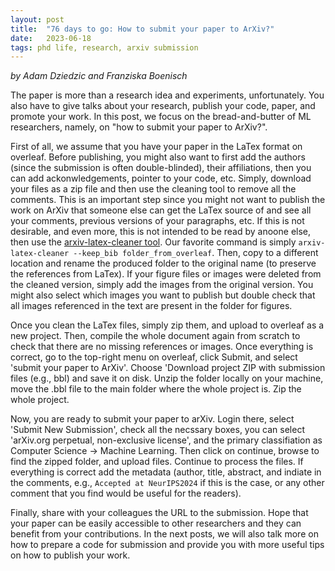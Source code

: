 ```yaml
---
layout: post
title:  "76 days to go: How to submit your paper to ArXiv?"
date:   2023-06-18
tags: phd life, research, arxiv submission
---
```


*by Adam Dziedzic and Franziska Boenisch*

The paper is more than a research idea and experiments, unfortunately. You also have to give talks about your research, publish your code, paper, and promote your work. In this post, we focus on the bread-and-butter of ML researchers, namely, on "how to submit your paper to ArXiv?". 

First of all, we assume that you have your paper in the LaTex format on overleaf. Before publishing, you might also want to first add the authors (since the submission is often double-blinded), their affiliations, then you can add ackonwledgements, pointer to your code, etc. Simply, download your files as a zip file and then use the cleaning tool to remove all the comments. This is an important step since you might not want to publish the work on ArXiv that someone else can get the LaTex source of and see all your comments, previous versions of your paragraphs, etc. If this is not desirable, and even more, this is not intended to be read by anoone else, then use the [arxiv-latex-cleaner tool](https://github.com/google-research/arxiv-latex-cleaner). Our favorite command is simply ```arxiv-latex-cleaner --keep_bib folder_from_overleaf```. Then, copy to a different location and rename the produced folder to the original name (to preserve the references from LaTex). If your figure files or images were deleted from the cleaned version, simply add the images from the original version. You might also select which images you want to publish but double check that all images referenced in the text are present in the folder for figures. 

Once you clean the LaTex files, simply zip them, and upload to overleaf as a new project. Then, compile the whole document again from scratch to check that there are no missing references or images. Once everything is correct, go to the top-right menu on overleaf, click Submit, and select 'submit your paper to ArXiv'. Choose 'Download project ZIP with submission files (e.g., bbl) and save it on disk. Unzip the folder locally on your machine, move the .bbl file to the main folder where the whole project is. Zip the whole project.

Now, you are ready to submit your paper to arXiv. Login there, select 'Submit New Submission', check all the necssary boxes, you can select 'arXiv.org perpetual, non-exclusive license', and the primary classifiation as Computer Science -> Machine Learning. Then click on continue, browse to find the zipped folder, and upload files. Continue to process the files. If everything is correct add the metadata (author, title, abstract, and indiate in the comments, e.g., ```Accepted at NeurIPS2024``` if this is the case, or any other comment that you find would be useful for the readers).

Finally, share with your colleagues the URL to the submission. Hope that your paper can be easily accessible to other researchers and they can benefit from your contributions. In the next posts, we will also talk more on how to prepare a code for submission and provide you with more useful tips on how to publish your work.